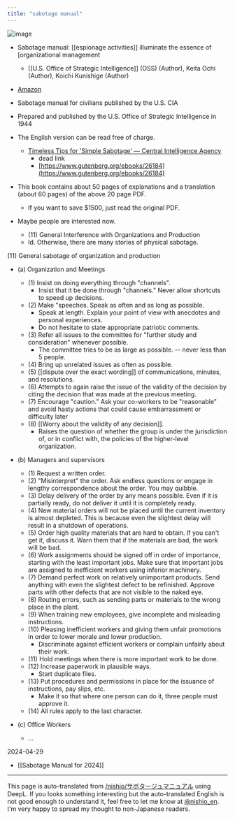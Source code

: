 ```yaml
---
title: "sabotage manual"
---
```


![image](https://gyazo.com/11f0bfcfa82a0da405621e3361b6823f/thumb/1000)
- Sabotage manual: [[espionage activities]] illuminate the essence of [organizational management
    - [[U.S. Office of Strategic Intelligence]] (OSS) (Author), Keita Ochi (Author), Koichi Kunishige (Author)
- [Amazon](http://amzn.to/2C7S4EN)

- Sabotage manual for civilians published by the U.S. CIA
- Prepared and published by the U.S. Office of Strategic Intelligence in 1944
- The English version can be read free of charge.
    - [Timeless Tips for 'Simple Sabotage' — Central Intelligence Agency](https://www.cia.gov/news-information/featured-story-archive/2012-featured-story-archive/simple-sabotage.html)
        - dead link
        - [https://www.gutenberg.org/ebooks/26184](https://www.gutenberg.org/ebooks/26184)
- This book contains about 50 pages of explanations and a translation (about 60 pages) of the above 20 page PDF.
    - If you want to save $1500, just read the original PDF.

- Maybe people are interested now.
    - (11) General Interference with Organizations and Production
    - Id. Otherwise, there are many stories of physical sabotage.

(11) General sabotage of organization and production
- (a) Organization and Meetings
    - (1) Insist on doing everything through "channels".
        - Insist that it be done through "channels." Never allow shortcuts to speed up decisions.
    - (2) Make "speeches. Speak as often and as long as possible.
        - Speak at length. Explain your point of view with anecdotes and personal experiences.
        - Do not hesitate to state appropriate patriotic comments.
    - (3) Refer all issues to the committee for "further study and consideration" whenever possible.
        - The committee tries to be as large as possible. -- never less than 5 people.
    - (4) Bring up unrelated issues as often as possible.
    - (5) [[dispute over the exact wording]] of communications, minutes, and resolutions.
    - (6) Attempts to again raise the issue of the validity of the decision by citing the decision that was made at the previous meeting.
    - (7) Encourage "caution." Ask your co-workers to be "reasonable" and avoid hasty actions that could cause embarrassment or difficulty later
    - (8) [[Worry about the validity of any decision]].
        - Raises the question of whether the group is under the jurisdiction of, or in conflict with, the policies of the higher-level organization.

- (b) Managers and supervisors
    - (1) Request a written order.
    - (2) "Misinterpret" the order. Ask endless questions or engage in lengthy correspondence about the order. You may quibble.
    - (3) Delay delivery of the order by any means possible. Even if it is partially ready, do not deliver it until it is completely ready.
    - (4) New material orders will not be placed until the current inventory is almost depleted. This is because even the slightest delay will result in a shutdown of operations.
    - (5) Order high quality materials that are hard to obtain. If you can't get it, discuss it. Warn them that if the materials are bad, the work will be bad.
    - (6) Work assignments should be signed off in order of importance, starting with the least important jobs. Make sure that important jobs are assigned to inefficient workers using inferior machinery.
    - (7) Demand perfect work on relatively unimportant products. Send anything with even the slightest defect to be refinished. Approve parts with other defects that are not visible to the naked eye.
    - (8) Routing errors, such as sending parts or materials to the wrong place in the plant.
    - (9) When training new employees, give incomplete and misleading instructions.
    - (10) Pleasing inefficient workers and giving them unfair promotions in order to lower morale and lower production.
        - Discriminate against efficient workers or complain unfairly about their work.
    - (11) Hold meetings when there is more important work to be done.
    - (12) Increase paperwork in plausible ways.
        - Start duplicate files.
    - (13) Put procedures and permissions in place for the issuance of instructions, pay slips, etc.
        - Make it so that where one person can do it, three people must approve it.
    - (14) All rules apply to the last character.
- (c) Office Workers
    - ...

2024-04-29
- [[Sabotage Manual for 2024]]

---
This page is auto-translated from [/nishio/サボタージュマニュアル](https://scrapbox.io/nishio/サボタージュマニュアル) using DeepL. If you looks something interesting but the auto-translated English is not good enough to understand it, feel free to let me know at [@nishio_en](https://twitter.com/nishio_en). I'm very happy to spread my thought to non-Japanese readers.